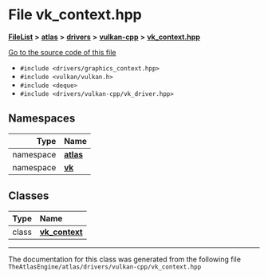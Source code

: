 

# File vk\_context.hpp



[**FileList**](files.md) **>** [**atlas**](dir_1e6ffef027cfcf7ded3287660b505c9f.md) **>** [**drivers**](dir_1605561db8076fbb4262fa758aa3edc0.md) **>** [**vulkan-cpp**](dir_47b67bd74134333dd9ae7c9592fa3f49.md) **>** [**vk\_context.hpp**](vk__context_8hpp.md)

[Go to the source code of this file](vk__context_8hpp_source.md)



* `#include <drivers/graphics_context.hpp>`
* `#include <vulkan/vulkan.h>`
* `#include <deque>`
* `#include <drivers/vulkan-cpp/vk_driver.hpp>`













## Namespaces

| Type | Name |
| ---: | :--- |
| namespace | [**atlas**](namespaceatlas.md) <br> |
| namespace | [**vk**](namespaceatlas_1_1vk.md) <br> |


## Classes

| Type | Name |
| ---: | :--- |
| class | [**vk\_context**](classatlas_1_1vk_1_1vk__context.md) <br> |



















































------------------------------
The documentation for this class was generated from the following file `TheAtlasEngine/atlas/drivers/vulkan-cpp/vk_context.hpp`


